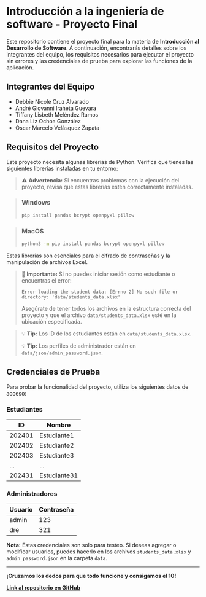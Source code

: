 # Introducción a la ingeniería de software - Proyecto Final

Este repositorio contiene el proyecto final para la materia de **Introducción al Desarrollo de Software**. A continuación, encontrarás detalles sobre los integrantes del equipo, los requisitos necesarios para ejecutar el proyecto sin errores y las credenciales de prueba para explorar las funciones de la aplicación.

## Integrantes del Equipo

- Debbie Nicole Cruz Alvarado
- André Giovanni Iraheta Guevara
- Tiffany Lisbeth Meléndez Ramos
- Dana Liz Ochoa González
- Oscar Marcelo Velásquez Zapata

## Requisitos del Proyecto

Este proyecto necesita algunas librerías de Python. Verifica que tienes las siguientes librerías instaladas en tu entorno:

> ⚠️ **Advertencia:** Si encuentras problemas con la ejecución del proyecto, revisa que estas librerías estén correctamente instaladas.

> ### Windows
> ```bash
> pip install pandas bcrypt openpyxl pillow
> ```

> ### MacOS
> ```bash
> python3 -m pip install pandas bcrypt openpyxl pillow
> ```

Estas librerías son esenciales para el cifrado de contraseñas y la manipulación de archivos Excel.

> 🔴 **Importante:** Si no puedes iniciar sesión como estudiante o encuentras el error:
> ```
> Error loading the student data: [Errno 2] No such file or directory: 'data/students_data.xlsx'
> ```
> Asegúrate de tener todos los archivos en la estructura correcta del proyecto y que el archivo `data/students_data.xlsx` esté en la ubicación especificada.

> 💡 **Tip:** Los ID de los estudiantes están en `data/students_data.xlsx`.
> 
> 💡 **Tip:** Los perfiles de administrador están en `data/json/admin_password.json`.

## Credenciales de Prueba

Para probar la funcionalidad del proyecto, utiliza los siguientes datos de acceso:

### Estudiantes
| **ID** |  **Nombre**  |
| ------ | ------------ |
| 202401 | Estudiante1  |
| 202402 | Estudiante2  |
| 202403 | Estudiante3  |
|   ...  |     ...      |
| 202431 | Estudiante31 |

### Administradores
| **Usuario** | **Contraseña** |
| ----------- | -------------- |
| admin       | 123            |
| dre         | 321            |

**Nota:** Estas credenciales son solo para testeo. Si deseas agregar o modificar usuarios, puedes hacerlo en los archivos `students_data.xlsx` y `admin_password.json` en la carpeta `data`.

---

**¡Cruzamos los dedos para que todo funcione y consigamos el 10!**

**[Link al repositorio en GitHub](https://github.com/DreGi0/IDS-Proyecto-Final)**
